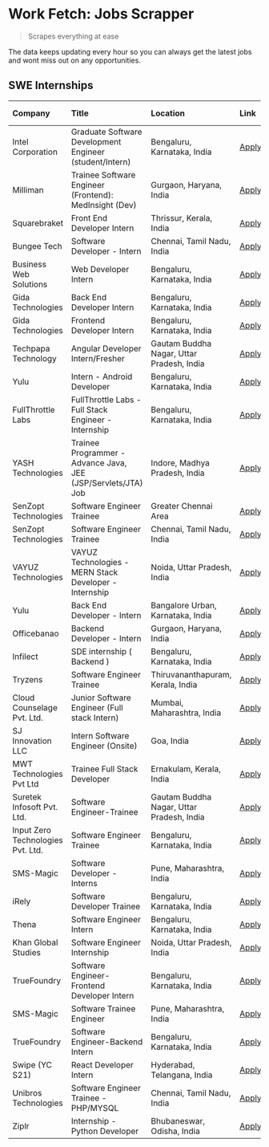 # Work Fetch: Jobs Scrapper
> Scrapes everything at ease

The data keeps updating every hour so you can always get the latest jobs and wont miss out on any opportunities.

## SWE Internships
<!--START_SECTION:workfetch-->
| Company                           | Title                                                         | Location                                  | Link                                                                                                                                                                                                                                                                           | Date Posted   |
|:----------------------------------|:--------------------------------------------------------------|:------------------------------------------|:-------------------------------------------------------------------------------------------------------------------------------------------------------------------------------------------------------------------------------------------------------------------------------|:--------------|
| Intel Corporation                 | Graduate Software Development Engineer (student/Intern)       | Bengaluru, Karnataka, India               | [Apply](https://in.linkedin.com/jobs/view/graduate-software-development-engineer-student-intern-at-intel-corporation-3844158226?position=13&pageNum=0&refId=hLQ65cYwNFhn7sChmXLYIA%3D%3D&trackingId=W%2BvbB63%2FJ48kN1EXPcwiRA%3D%3D&trk=public_jobs_jserp-result_search-card) | 2024-03-02    |
| Milliman                          | Trainee Software Engineer (Frontend): MedInsight (Dev)        | Gurgaon, Haryana, India                   | [Apply](https://in.linkedin.com/jobs/view/trainee-software-engineer-frontend-medinsight-dev-at-milliman-3792874280?position=5&pageNum=0&refId=hLQ65cYwNFhn7sChmXLYIA%3D%3D&trackingId=Al8f%2BDYEGvEWLiKgSQqcZA%3D%3D&trk=public_jobs_jserp-result_search-card)                 | 2024-03-01    |
| Squarebraket                      | Front End Developer Intern                                    | Thrissur, Kerala, India                   | [Apply](https://in.linkedin.com/jobs/view/front-end-developer-intern-at-squarebraket-3838541191?position=15&pageNum=0&refId=hLQ65cYwNFhn7sChmXLYIA%3D%3D&trackingId=HXL2u4C5e910AahYvJMc4Q%3D%3D&trk=public_jobs_jserp-result_search-card)                                     | 2024-02-29    |
| Bungee Tech                       | Software Developer - Intern                                   | Chennai, Tamil Nadu, India                | [Apply](https://in.linkedin.com/jobs/view/software-developer-intern-at-bungee-tech-3842220746?position=55&pageNum=0&refId=hLQ65cYwNFhn7sChmXLYIA%3D%3D&trackingId=akTqlQUpfNhGk5IE%2FgRw%2FQ%3D%3D&trk=public_jobs_jserp-result_search-card)                                   | 2024-02-28    |
| Business Web Solutions            | Web Developer Intern                                          | Bengaluru, Karnataka, India               | [Apply](https://in.linkedin.com/jobs/view/web-developer-intern-at-business-web-solutions-3839906144?position=20&pageNum=0&refId=hLQ65cYwNFhn7sChmXLYIA%3D%3D&trackingId=JHUa%2FFrjxMWN%2FGAq6UEGLA%3D%3D&trk=public_jobs_jserp-result_search-card)                             | 2024-02-26    |
| Gida Technologies                 | Back End Developer Intern                                     | Bengaluru, Karnataka, India               | [Apply](https://in.linkedin.com/jobs/view/back-end-developer-intern-at-gida-technologies-3836849295?position=54&pageNum=0&refId=hLQ65cYwNFhn7sChmXLYIA%3D%3D&trackingId=4j99xGb1SPTMu%2FGZN3Q5eQ%3D%3D&trk=public_jobs_jserp-result_search-card)                               | 2024-02-23    |
| Gida Technologies                 | Frontend Developer Intern                                     | Bengaluru, Karnataka, India               | [Apply](https://in.linkedin.com/jobs/view/frontend-developer-intern-at-gida-technologies-3836040945?position=17&pageNum=0&refId=hLQ65cYwNFhn7sChmXLYIA%3D%3D&trackingId=Z7K%2F9MlmzD%2F6oBy%2F57V4XA%3D%3D&trk=public_jobs_jserp-result_search-card)                           | 2024-02-21    |
| Techpapa Technology               | Angular Developer Intern/Fresher                              | Gautam Buddha Nagar, Uttar Pradesh, India | [Apply](https://in.linkedin.com/jobs/view/angular-developer-intern-fresher-at-techpapa-technology-3834305862?position=53&pageNum=0&refId=hLQ65cYwNFhn7sChmXLYIA%3D%3D&trackingId=6zttA%2B7r9GiZKOlbvuqbGA%3D%3D&trk=public_jobs_jserp-result_search-card)                      | 2024-02-20    |
| Yulu                              | Intern - Android Developer                                    | Bengaluru, Karnataka, India               | [Apply](https://in.linkedin.com/jobs/view/intern-android-developer-at-yulu-3834459982?position=49&pageNum=0&refId=hLQ65cYwNFhn7sChmXLYIA%3D%3D&trackingId=TSvyWyq4x2AGkvhnYr0VPg%3D%3D&trk=public_jobs_jserp-result_search-card)                                               | 2024-02-19    |
| FullThrottle Labs                 | FullThrottle Labs - Full Stack Engineer - Internship          | Bengaluru, Karnataka, India               | [Apply](https://in.linkedin.com/jobs/view/fullthrottle-labs-full-stack-engineer-internship-at-fullthrottle-labs-3829636016?position=50&pageNum=0&refId=hLQ65cYwNFhn7sChmXLYIA%3D%3D&trackingId=6jj%2F%2FJHhHPk99aDMvLNbrw%3D%3D&trk=public_jobs_jserp-result_search-card)      | 2024-02-17    |
| YASH Technologies                 | Trainee Programmer - Advance Java, JEE (JSP/Servlets/JTA) Job | Indore, Madhya Pradesh, India             | [Apply](https://in.linkedin.com/jobs/view/trainee-programmer-advance-java-jee-jsp-servlets-jta-job-at-yash-technologies-3811759183?position=16&pageNum=0&refId=hLQ65cYwNFhn7sChmXLYIA%3D%3D&trackingId=1dd4CUCinblY6Nnlr1MELQ%3D%3D&trk=public_jobs_jserp-result_search-card)  | 2024-02-13    |
| SenZopt Technologies              | Software Engineer Trainee                                     | Greater Chennai Area                      | [Apply](https://in.linkedin.com/jobs/view/software-engineer-trainee-at-senzopt-technologies-3827688781?position=33&pageNum=0&refId=hLQ65cYwNFhn7sChmXLYIA%3D%3D&trackingId=Q%2Fn6TtzAa1jol%2FLt32dBdw%3D%3D&trk=public_jobs_jserp-result_search-card)                          | 2024-02-12    |
| SenZopt Technologies              | Software Engineer Trainee                                     | Chennai, Tamil Nadu, India                | [Apply](https://in.linkedin.com/jobs/view/software-engineer-trainee-at-senzopt-technologies-3827686880?position=45&pageNum=0&refId=hLQ65cYwNFhn7sChmXLYIA%3D%3D&trackingId=isW00SbacYmvs3M9877JAw%3D%3D&trk=public_jobs_jserp-result_search-card)                              | 2024-02-12    |
| VAYUZ Technologies                | VAYUZ Technologies - MERN Stack Developer - Internship        | Noida, Uttar Pradesh, India               | [Apply](https://in.linkedin.com/jobs/view/vayuz-technologies-mern-stack-developer-internship-at-vayuz-technologies-3822619356?position=56&pageNum=0&refId=hLQ65cYwNFhn7sChmXLYIA%3D%3D&trackingId=ChI%2FigH8pZqnwdKr8lYf4A%3D%3D&trk=public_jobs_jserp-result_search-card)     | 2024-02-10    |
| Yulu                              | Back End Developer - Intern                                   | Bangalore Urban, Karnataka, India         | [Apply](https://in.linkedin.com/jobs/view/back-end-developer-intern-at-yulu-3821682220?position=7&pageNum=0&refId=hLQ65cYwNFhn7sChmXLYIA%3D%3D&trackingId=BmffdIrE3sVi8oJYSAJD1g%3D%3D&trk=public_jobs_jserp-result_search-card)                                               | 2024-02-04    |
| Officebanao                       | Backend Developer - Intern                                    | Gurgaon, Haryana, India                   | [Apply](https://in.linkedin.com/jobs/view/backend-developer-intern-at-officebanao-3814263731?position=24&pageNum=0&refId=hLQ65cYwNFhn7sChmXLYIA%3D%3D&trackingId=krgGRHDyXTge6ZCph%2F6mpA%3D%3D&trk=public_jobs_jserp-result_search-card)                                      | 2024-01-31    |
| Infilect                          | SDE internship ( Backend )                                    | Bengaluru, Karnataka, India               | [Apply](https://in.linkedin.com/jobs/view/sde-internship-backend-at-infilect-3815120558?position=25&pageNum=0&refId=hLQ65cYwNFhn7sChmXLYIA%3D%3D&trackingId=htrSsjMZK74gHMqV1XJucw%3D%3D&trk=public_jobs_jserp-result_search-card)                                             | 2024-01-25    |
| Tryzens                           | Software Engineer Trainee                                     | Thiruvananthapuram, Kerala, India         | [Apply](https://in.linkedin.com/jobs/view/software-engineer-trainee-at-tryzens-3809363491?position=37&pageNum=0&refId=hLQ65cYwNFhn7sChmXLYIA%3D%3D&trackingId=HuTFyqguYk3uqVMUX%2BCyrQ%3D%3D&trk=public_jobs_jserp-result_search-card)                                         | 2024-01-18    |
| Cloud Counselage Pvt. Ltd.        | Junior Software Engineer (Full stack Intern)                  | Mumbai, Maharashtra, India                | [Apply](https://in.linkedin.com/jobs/view/junior-software-engineer-full-stack-intern-at-cloud-counselage-pvt-ltd-3803132814?position=26&pageNum=0&refId=hLQ65cYwNFhn7sChmXLYIA%3D%3D&trackingId=pK7HgfDcmMrYHS3oCDU4iA%3D%3D&trk=public_jobs_jserp-result_search-card)         | 2024-01-11    |
| SJ Innovation LLC                 | Intern Software Engineer (Onsite)                             | Goa, India                                | [Apply](https://in.linkedin.com/jobs/view/intern-software-engineer-onsite-at-sj-innovation-llc-3799959011?position=40&pageNum=0&refId=hLQ65cYwNFhn7sChmXLYIA%3D%3D&trackingId=%2Bp5fpbCuQIlOZSqpOKAfdw%3D%3D&trk=public_jobs_jserp-result_search-card)                         | 2024-01-11    |
| MWT Technologies Pvt Ltd          | Trainee Full Stack Developer                                  | Ernakulam, Kerala, India                  | [Apply](https://in.linkedin.com/jobs/view/trainee-full-stack-developer-at-mwt-technologies-pvt-ltd-3800921715?position=4&pageNum=0&refId=hLQ65cYwNFhn7sChmXLYIA%3D%3D&trackingId=qIh4Z1xzeYj%2FnAVhi39AOA%3D%3D&trk=public_jobs_jserp-result_search-card)                      | 2024-01-09    |
| Suretek Infosoft Pvt. Ltd.        | Software Engineer-Trainee                                     | Gautam Buddha Nagar, Uttar Pradesh, India | [Apply](https://in.linkedin.com/jobs/view/software-engineer-trainee-at-suretek-infosoft-pvt-ltd-3800934643?position=21&pageNum=0&refId=hLQ65cYwNFhn7sChmXLYIA%3D%3D&trackingId=OQshTXYPD%2FDcoUrn41Vr7Q%3D%3D&trk=public_jobs_jserp-result_search-card)                        | 2024-01-09    |
| Input Zero Technologies Pvt. Ltd. | Software Engineer Trainee                                     | Bengaluru, Karnataka, India               | [Apply](https://in.linkedin.com/jobs/view/software-engineer-trainee-at-input-zero-technologies-pvt-ltd-3800927643?position=30&pageNum=0&refId=hLQ65cYwNFhn7sChmXLYIA%3D%3D&trackingId=r7GFjtJqOeJr8lXw7Ej2Kw%3D%3D&trk=public_jobs_jserp-result_search-card)                   | 2024-01-09    |
| SMS-Magic                         | Software Developer -Interns                                   | Pune, Maharashtra, India                  | [Apply](https://in.linkedin.com/jobs/view/software-developer-interns-at-sms-magic-3799485343?position=34&pageNum=0&refId=hLQ65cYwNFhn7sChmXLYIA%3D%3D&trackingId=4HROt4GETIdQVryX4VakLw%3D%3D&trk=public_jobs_jserp-result_search-card)                                        | 2024-01-05    |
| iRely                             | Software Developer Trainee                                    | Bengaluru, Karnataka, India               | [Apply](https://in.linkedin.com/jobs/view/software-developer-trainee-at-irely-3801577534?position=10&pageNum=0&refId=hLQ65cYwNFhn7sChmXLYIA%3D%3D&trackingId=vo923EHJ2xOW5Aq3sA8Y0A%3D%3D&trk=public_jobs_jserp-result_search-card)                                            | 2023-12-22    |
| Thena                             | Software Engineer Intern                                      | Bengaluru, Karnataka, India               | [Apply](https://in.linkedin.com/jobs/view/software-engineer-intern-at-thena-3778731751?position=12&pageNum=0&refId=hLQ65cYwNFhn7sChmXLYIA%3D%3D&trackingId=5hmtBZZe9CpHTLn5jenMww%3D%3D&trk=public_jobs_jserp-result_search-card)                                              | 2023-12-05    |
| Khan Global Studies               | Software Engineer Internship                                  | Noida, Uttar Pradesh, India               | [Apply](https://in.linkedin.com/jobs/view/software-engineer-internship-at-khan-global-studies-3766942197?position=48&pageNum=0&refId=hLQ65cYwNFhn7sChmXLYIA%3D%3D&trackingId=pJQFh54fWK5aSJXtwmDUHw%3D%3D&trk=public_jobs_jserp-result_search-card)                            | 2023-11-27    |
| TrueFoundry                       | Software Engineer- Frontend Developer Intern                  | Bengaluru, Karnataka, India               | [Apply](https://in.linkedin.com/jobs/view/software-engineer-frontend-developer-intern-at-truefoundry-3790095058?position=11&pageNum=0&refId=hLQ65cYwNFhn7sChmXLYIA%3D%3D&trackingId=oLeK%2Bj1JcfYkaAGhIioM8A%3D%3D&trk=public_jobs_jserp-result_search-card)                   | 2023-11-24    |
| SMS-Magic                         | Software Trainee Engineer                                     | Pune, Maharashtra, India                  | [Apply](https://in.linkedin.com/jobs/view/software-trainee-engineer-at-sms-magic-3761409781?position=28&pageNum=0&refId=hLQ65cYwNFhn7sChmXLYIA%3D%3D&trackingId=bsxpnftxoH9aG5w0uNeNtg%3D%3D&trk=public_jobs_jserp-result_search-card)                                         | 2023-11-16    |
| TrueFoundry                       | Software Engineer-Backend Intern                              | Bengaluru, Karnataka, India               | [Apply](https://in.linkedin.com/jobs/view/software-engineer-backend-intern-at-truefoundry-3779508170?position=32&pageNum=0&refId=hLQ65cYwNFhn7sChmXLYIA%3D%3D&trackingId=aHGsHTw5k%2F3xvbXs5HXtNw%3D%3D&trk=public_jobs_jserp-result_search-card)                              | 2023-11-10    |
| Swipe (YC S21)                    | React Developer Intern                                        | Hyderabad, Telangana, India               | [Apply](https://in.linkedin.com/jobs/view/react-developer-intern-at-swipe-yc-s21-3737600089?position=14&pageNum=0&refId=hLQ65cYwNFhn7sChmXLYIA%3D%3D&trackingId=J8084fbgKjZmTDy8rricVQ%3D%3D&trk=public_jobs_jserp-result_search-card)                                         | 2023-10-13    |
| Unibros Technologies              | Software Engineer Trainee - PHP/MYSQL                         | Chennai, Tamil Nadu, India                | [Apply](https://in.linkedin.com/jobs/view/software-engineer-trainee-php-mysql-at-unibros-technologies-3656599241?position=38&pageNum=0&refId=hLQ65cYwNFhn7sChmXLYIA%3D%3D&trackingId=dCLwH3rTanwEvRRp5wj4Tw%3D%3D&trk=public_jobs_jserp-result_search-card)                    | 2023-06-12    |
| Ziplr                             | Internship - Python Developer                                 | Bhubaneswar, Odisha, India                | [Apply](https://in.linkedin.com/jobs/view/internship-python-developer-at-ziplr-3645677592?position=59&pageNum=0&refId=hLQ65cYwNFhn7sChmXLYIA%3D%3D&trackingId=8T8defnm2epTfpHqNdfdhg%3D%3D&trk=public_jobs_jserp-result_search-card)                                           | 2023-06-02    |
<!--END_SECTION:workfetch-->
